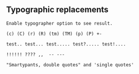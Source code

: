 ## Typographic replacements

	Enable typographer option to see result.

	(c) (C) (r) (R) (tm) (TM) (p) (P) +-

	test.. test... test..... test?..... test!....

	!!!!!! ???? ,,  -- ---

	"Smartypants, double quotes" and 'single quotes'